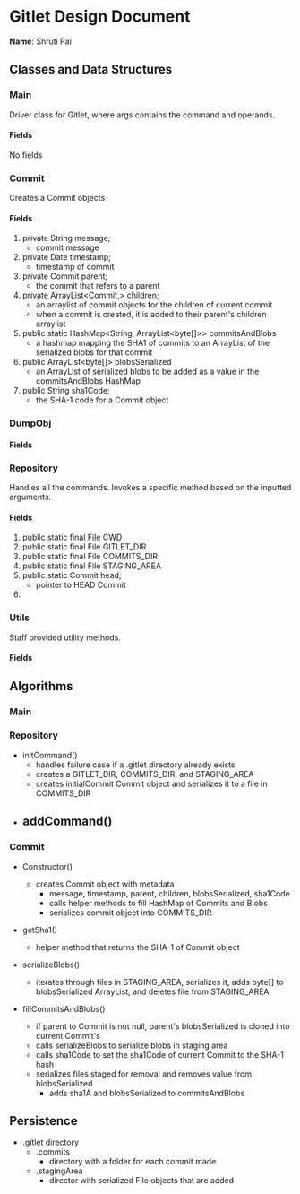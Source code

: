 # Gitlet Design Document

**Name**: Shruti Pai

## Classes and Data Structures

### Main
Driver class for Gitlet, where args contains the command and operands. 

#### Fields

No fields


### Commit
Creates a Commit objects

#### Fields

1. private String message;
   - commit message
2. private Date timestamp;
   - timestamp of commit
3. private Commit parent;
   - the commit that refers to a parent 
4. private ArrayList<Commit,> children;
   - an arraylist of commit objects for the children of current commit
    - when a commit is created, it is added to their parent's children arraylist
5. public static HashMap<String, ArrayList<byte[]>> commitsAndBlobs
    - a hashmap mapping the SHA1 of commits to an ArrayList of the serialized blobs for that commit
6. public ArrayList<byte[]> blobsSerialized
    - an ArrayList of serialized blobs to be added as a value in the commitsAndBlobs HashMap
7. public String sha1Code;
    - the SHA-1 code for a Commit object
    

### DumpObj

#### Fields

### Repository
Handles all the commands. Invokes a specific method based
on the inputted arguments. 

#### Fields
1. public static final File CWD
2. public static final File GITLET_DIR
3. public static final File COMMITS_DIR
4. public static final File STAGING_AREA
5. public static Commit head;
   - pointer to HEAD Commit
6. 

### Utils
Staff provided utility methods.

#### Fields


## Algorithms

### Main
### Repository
- initCommand()
    - handles failure case if a .gitlet directory already exists
    - creates a GITLET_DIR, COMMITS_DIR, and STAGING_AREA
    - creates initialCommit Commit object and serializes it to a file in COMMITS_DIR
- addCommand()
    - 

### Commit
- Constructor()
  - creates Commit object with metadata
    - message, timestamp, parent, children, blobsSerialized, sha1Code
    - calls helper methods to fill HashMap of Commits and Blobs
    - serializes commit object into COMMITS_DIR
    
- getSha1()
    - helper method that returns the SHA-1 of Commit object
    
- serializeBlobs()
    - iterates through files in STAGING_AREA, serializes it, adds byte[] to
      blobsSerialized ArrayList, and deletes file from STAGING_AREA
      
- fillCommitsAndBlobs()
    - if parent to Commit is not null, parent's blobsSerialized is cloned into current
    Commit's
   - calls serializeBlobs to serialize blobs in staging area
    - calls sha1Code to set the sha1Code of current Commit to the SHA-1 hash
    - serializes files staged for removal and removes value from blobsSerialized
        - adds sha1A and blobsSerialized to commitsAndBlobs

## Persistence
- .gitlet directory
    - .commits
        - directory with a folder for each commit made
    - .stagingArea
        - director with serialized File objects that are added

